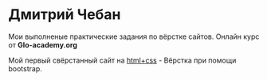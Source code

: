 # Дмитрий Чебан

Мои выполненые практические задания по вёрстке сайтов. Онлайн курс от **Glo-academy.org**
  
Мой первый свёрстанный сайт на [html+css](https://favorituser.github.io/practic_work_1/ "html+css") - Вёрстка при помощи bootstrap. 


